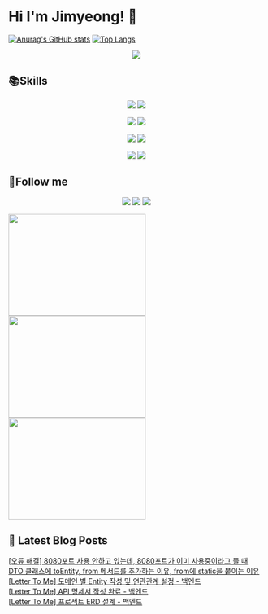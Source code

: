# Hi I'm Jimyeong! 👋 

[![Anurag's GitHub stats](https://github-readme-stats.vercel.app/api?username=wlaud2000)](https://github.com/anuraghazra/github-readme-stats)
[![Top Langs](https://github-readme-stats.vercel.app/api/top-langs/?username=wlaud2000&layout=compact&hide=r,jupyter%20notebook,c%23&exclude_repo=roharui.github.io)](https://github.com/anuraghazra/github-readme-stats)

<p align="center">
 <a href="https://hits.seeyoufarm.com"><img src="https://hits.seeyoufarm.com/api/count/incr/badge.svg?url=https%3A%2F%2Fgithub.com%2Fwlaud2000&count_bg=%2379C83D&title_bg=%23555555&icon=&icon_color=%23E7E7E7&title=hits&edge_flat=false"/></a></a>
</p>


## 📚Skills
<!-- https://shields.io/ -->
<!-- <img src="https://img.shields.io/badge/쓰고자하는_텍스트-컬러코드?style=flat-square&logo=simpleicons에서_아이콘이름&logoColor=white"/></a> -->

<p align="center">
    <img src="https://img.shields.io/badge/Java-F09820?style=flat-square&logo=coffeescript&logoColor=white"/>
    <img src="https://img.shields.io/badge/C-00599C?style=flat-square&logo=c&logoColor=white"/></a>
</p>
<p align="center">
    <img src="https://img.shields.io/badge/Spring boot-6DB33F?style=flat-square&logo=springboot&logoColor=white"/></a>
    <img src="https://img.shields.io/badge/Spring-6DB33F?style=flat-square&logo=spring&logoColor=white"/></a> 
</p>
<p align="center">
    <img src="https://img.shields.io/badge/MariaDB-003545?style=flat-square&logo=mariadb&logoColor=white"/></a>
    <img src="https://img.shields.io/badge/MySQL-4479A1?style=flat-square&logo=mysql&logoColor=white"/></a>
</p>
<p align="center">
    <img src="https://img.shields.io/badge/git-F05032?style=flat-square&logo=git&logoColor=white"/></a>
    <img src="https://img.shields.io/badge/github-181717?style=flat-square&logo=github&logoColor=white"/>
</p>


## 🌈Follow me
<p align="center">
<a href="mailto:kimjim1234550@gmail.com"><img src="https://img.shields.io/badge/Gmail-EA4335?style=flat-square&logo=gmail&logoColor=white"/></a>
<a href="https://www.instagram.com/kjm021221/"><img src="https://img.shields.io/badge/Instagram-E4405F?style=flat-square&logo=instagram&logoColor=white"/></a>
<a href="https://learning-study.tistory.com/"><img src="https://img.shields.io/badge/tistory-000000?style=flat-square&logo=tistory&logoColor=white"/></a>
</p>
<a href="https://github.com/devxb/gitanimals">
  <img
    src="https://render.gitanimals.org/lines/wlaud2000?pet-id=606294867382478883"
    width="270"
    height="200"
  />
</a>
<a href="https://github.com/devxb/gitanimals">
  <img
    src="https://render.gitanimals.org/lines/wlaud2000"
    width="270"
    height="200"
  />
</a>

<a href="https://github.com/devxb/gitanimals">
  <img
    src="https://render.gitanimals.org/lines/wlaud2000?pet-id=606297082990016798"
    width="270"
    height="200"
  />
</a>

## 📕 Latest Blog Posts

<a href=https://learning-study.tistory.com/entry/%EC%98%A4%EB%A5%98-%ED%95%B4%EA%B2%B0-8080%ED%8F%AC%ED%8A%B8-%EC%82%AC%EC%9A%A9-%EC%95%88%ED%95%98%EA%B3%A0-%EC%9E%88%EB%8A%94%EB%8D%B0-8080%ED%8F%AC%ED%8A%B8%EA%B0%80-%EC%9D%B4%EB%AF%B8-%EC%82%AC%EC%9A%A9%EC%A4%91%EC%9D%B4%EB%9D%BC%EA%B3%A0-%EB%9C%B0-%EB%95%8C>[오류 해결] 8080포트 사용 안하고 있는데, 8080포트가 이미 사용중이라고 뜰 때</a></br><a href=https://learning-study.tistory.com/entry/DTO-%ED%81%B4%EB%9E%98%EC%8A%A4%EC%97%90-toEntity-from-%EB%A9%94%EC%84%9C%EB%93%9C%EB%A5%BC-%EC%B6%94%EA%B0%80%ED%95%98%EB%8A%94-%EC%9D%B4%EC%9C%A0-from%EC%97%90-static%EC%9D%84-%EB%B6%99%EC%9D%B4%EB%8A%94-%EC%9D%B4%EC%9C%A0>DTO 클래스에 toEntity, from 메서드를 추가하는 이유, from에 static을 붙이는 이유</a></br><a href=https://learning-study.tistory.com/entry/Letter-To-Me-%EB%8F%84%EB%A9%94%EC%9D%B8-%EB%B3%84-Entity-%EC%9E%91%EC%84%B1-%EB%B0%8F-%EC%97%B0%EA%B4%80%EA%B4%80%EA%B3%84-%EC%84%A4%EC%A0%95-%EB%B0%B1%EC%97%94%EB%93%9C>[Letter To Me] 도메인 별 Entity 작성 및 연관관계 설정 - 백엔드</a></br><a href=https://learning-study.tistory.com/entry/Letter-To-Me-API-%EB%AA%85%EC%84%B8%EC%84%9C-%EC%9E%91%EC%84%B1-%EC%99%84%EB%A3%8C-%EB%B0%B1%EC%97%94%EB%93%9C>[Letter To Me] API 명세서 작성 완료 - 백엔드</a></br><a href=https://learning-study.tistory.com/entry/Letter-To-Me-%ED%94%84%EB%A1%9C%EC%A0%9D%ED%8A%B8-ERD-%EC%84%A4%EA%B3%84-%EB%B0%B1%EC%97%94%EB%93%9C>[Letter To Me] 프로젝트 ERD 설계 - 백엔드</a></br>